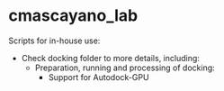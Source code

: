 # cmascayano_lab
Scripts for in-house use:
 - Check docking folder to more details, including:
    - Preparation, running and processing of docking:
        - Support for Autodock-GPU
